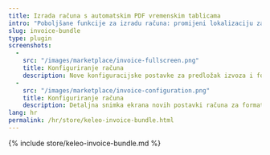 ```yaml
---
title: Izrada računa s automatskim PDF vremenskim tablicama
intro: "Poboljšane funkcije za izradu računa: promijeni lokalizaciju za novčane i datumske vrijednosti, automatska provjera PDF vremenske tablice za nove račune."
slug: invoice-bundle
type: plugin
screenshots:
  - 
    src: "/images/marketplace/invoice-fullscreen.png"
    title: Konfiguriranje računa
    description: Nove konfiguracijske postavke za predložak izvoza i formata jezika
  - 
    src: "/images/marketplace/invoice-configuration.png"
    title: Konfiguriranje računa
    description: Detaljna snimka ekrana novih postavki računa za format jezika i predložak izvoza
lang: hr
permalink: /hr/store/keleo-invoice-bundle.html
---
```


{% include store/keleo-invoice-bundle.md %}
